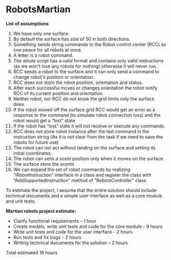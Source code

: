 # RobotsMartian

**List of assumptions**
1. We have only one surface
2. By default the surface has size of 50 in both directions.
3. Something sends string commands to the Robot control center (RCC) as one peace for all robots at once.
4. A letter is a robot command.
5. The whole script has a valid format and contains only valid instructions (as we won't lose any robots for nothing) otherwise it will never run.
6. RCC sends a robot to the surface and it can only send a command to change robot's position or orientation.
7. RCC does not store the robot position, orientation and status.
8. After each successful moves or changes orientation the robot notify RCC of its current position and orientation.
9. Neither robot, nor RCC do not know the grid limits only the surface does.
10. If the robot moved off the surface grid RCC would get an error as a response to the command (to simulate robot connection loss) and the robot would get a “lost” state
11. If the robot has “lost” state it will not receive or execute any commands.
12. RCC does not store robot instance after the last command in the instruction string (As it is not clear from the task if we need to save the robots for future use)
13. The robot can not act without landing on the surface and setting its initial coordinates.
14. The robot can sens a scent position only when it moves on the surface
15. The surface store the scents
16. We can expand the set of robot commands by realizing “IRobotInstruction” interface in a class and register the class with “AddSupportedInstruction” method of “RobotsController” class

To estimate the project, I assume that the entire solution should include technical documents and a simple user interface as well as a core module and unit tests.

**Martian robots project estimate:**

  * Clarify functional requirements – 1 hour
  * Create models, write unit tests and code for the core module - 9 hours
  * Write unit tests and code for the user interface - 2 hours
  * Run tests and fix bugs – 2 hours
  * Writing technical documents for the solution – 2 hours

  Total estimated 16 hours
